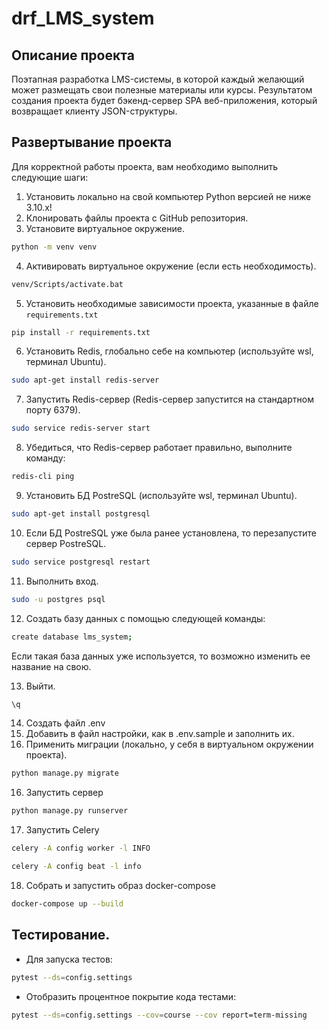 # drf_LMS_system

## Описание проекта
Поэтапная разработка LMS-системы, в которой каждый желающий может размещать свои полезные материалы или курсы.
Результатом создания проекта будет бэкенд-сервер SPA веб-приложения, который возвращает клиенту JSON-структуры.

## Развертывание проекта
Для корректной работы проекта, вам необходимо выполнить следующие шаги:

1) Установить локально на свой компьютер Python версией не ниже 3.10.x!
2) Клонировать файлы проекта с GitHub репозитория.
3) Установите виртуальное окружение.
```bash
python -m venv venv 
```
4) Активировать виртуальное окружение (если есть необходимость).
```bash
venv/Scripts/activate.bat 
```
5) Установить необходимые зависимости проекта, указанные в файле `requirements.txt`
```bash
pip install -r requirements.txt
```
6) Установить Redis, глобально себе на компьютер (используйте wsl, терминал Ubuntu).
```bash
sudo apt-get install redis-server
```
7) Запустить Redis-сервер (Redis-сервер запустится на стандартном порту 6379).
```bash
sudo service redis-server start
```
8) Убедиться, что Redis-сервер работает правильно, выполните команду:
```bash
redis-cli ping
```
9) Установить БД PostreSQL (используйте wsl, терминал Ubuntu).
```bash
sudo apt-get install postgresql
```
10) Если БД PostreSQL уже была ранее установлена, то перезапустите сервер PostreSQL.
```bash
sudo service postgresql restart
```
11) Выполнить вход.
```bash
sudo -u postgres psql
```
12) Создать базу данных с помощью следующей команды:
```bash
create database lms_system;
```
Если такая база данных уже используется, то возможно изменить ее название на свою.

13) Выйти.
```bash
\q
```
14) Создать файл .env
15) Добавить в файл настройки, как в .env.sample и заполнить их.
15) Применить миграции (локально, у себя в виртуальном окружении проекта).
```bash
python manage.py migrate
```

16) Запустить сервер
```bash
python manage.py runserver
```
17) Запустить Celery
```bash
celery -A config worker -l INFO
```
```bash
celery -A config beat -l info
```
18) Собрать и запустить образ docker-compose
```bash
docker-compose up --build
```


## Тестирование.
* Для запуска тестов:
```bash
pytest --ds=config.settings
```
* Отобразить процентное покрытие кода тестами:
```bash
pytest --ds=config.settings --cov=course --cov report=term-missing
```